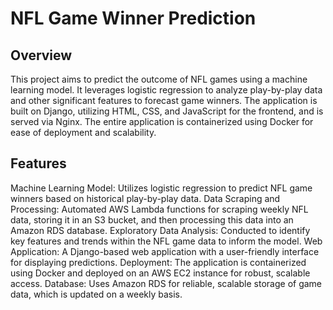 # NFL Game Winner Prediction
## Overview
This project aims to predict the outcome of NFL games using a machine learning model. It leverages logistic regression to analyze play-by-play data and other significant features to forecast game winners. The application is built on Django, utilizing HTML, CSS, and JavaScript for the frontend, and is served via Nginx. The entire application is containerized using Docker for ease of deployment and scalability.
## Features
Machine Learning Model: Utilizes logistic regression to predict NFL game winners based on historical play-by-play data.
Data Scraping and Processing: Automated AWS Lambda functions for scraping weekly NFL data, storing it in an S3 bucket, and then processing this data into an Amazon RDS database.
Exploratory Data Analysis: Conducted to identify key features and trends within the NFL game data to inform the model.
Web Application: A Django-based web application with a user-friendly interface for displaying predictions.
Deployment: The application is containerized using Docker and deployed on an AWS EC2 instance for robust, scalable access.
Database: Uses Amazon RDS for reliable, scalable storage of game data, which is updated on a weekly basis.
